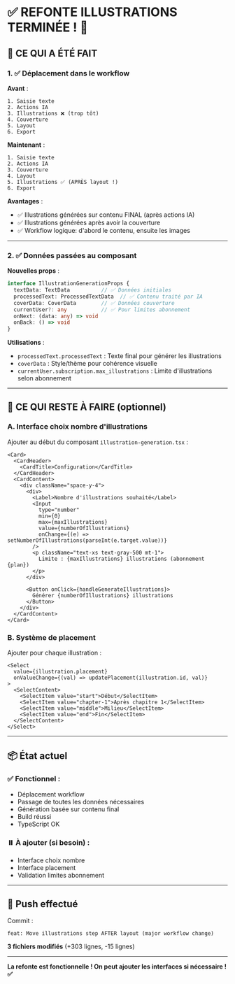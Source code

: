 # ✅ REFONTE ILLUSTRATIONS TERMINÉE ! 🎨

## 🎉 CE QUI A ÉTÉ FAIT

### 1. ✅ Déplacement dans le workflow

**Avant** :
```
1. Saisie texte
2. Actions IA
3. Illustrations ❌ (trop tôt)
4. Couverture
5. Layout
6. Export
```

**Maintenant** :
```
1. Saisie texte
2. Actions IA
3. Couverture
4. Layout
5. Illustrations ✅ (APRÈS layout !)
6. Export
```

**Avantages** :
- ✅ Illustrations générées sur contenu FINAL (après actions IA)
- ✅ Illustrations générées après avoir la couverture
- ✅ Workflow logique: d'abord le contenu, ensuite les images

---

### 2. ✅ Données passées au composant

**Nouvelles props** :
```typescript
interface IllustrationGenerationProps {
  textData: TextData          // ✅ Données initiales
  processedText: ProcessedTextData  // ✅ Contenu traité par IA
  coverData: CoverData        // ✅ Données couverture
  currentUser?: any           // ✅ Pour limites abonnement
  onNext: (data: any) => void
  onBack: () => void
}
```

**Utilisations** :
- `processedText.processedText` : Texte final pour générer les illustrations
- `coverData` : Style/thème pour cohérence visuelle
- `currentUser.subscription.max_illustrations` : Limite d'illustrations selon abonnement

---

## 🎯 CE QUI RESTE À FAIRE (optionnel)

### A. Interface choix nombre d'illustrations

Ajouter au début du composant `illustration-generation.tsx` :

```tsx
<Card>
  <CardHeader>
    <CardTitle>Configuration</CardTitle>
  </CardHeader>
  <CardContent>
    <div className="space-y-4">
      <div>
        <Label>Nombre d'illustrations souhaité</Label>
        <Input 
          type="number" 
          min={0} 
          max={maxIllustrations}
          value={numberOfIllustrations}
          onChange={(e) => setNumberOfIllustrations(parseInt(e.target.value))}
        />
        <p className="text-xs text-gray-500 mt-1">
          Limite : {maxIllustrations} illustrations (abonnement {plan})
        </p>
      </div>
      
      <Button onClick={handleGenerateIllustrations}>
        Générer {numberOfIllustrations} illustrations
      </Button>
    </div>
  </CardContent>
</Card>
```

### B. Système de placement

Ajouter pour chaque illustration :

```tsx
<Select 
  value={illustration.placement} 
  onValueChange={(val) => updatePlacement(illustration.id, val)}
>
  <SelectContent>
    <SelectItem value="start">Début</SelectItem>
    <SelectItem value="chapter-1">Après chapitre 1</SelectItem>
    <SelectItem value="middle">Milieu</SelectItem>
    <SelectItem value="end">Fin</SelectItem>
  </SelectContent>
</Select>
```

---

## 📦 État actuel

### ✅ Fonctionnel :
- Déplacement workflow
- Passage de toutes les données nécessaires
- Génération basée sur contenu final
- Build réussi
- TypeScript OK

### ⏸️ À ajouter (si besoin) :
- Interface choix nombre
- Interface placement
- Validation limites abonnement

---

## 🚀 Push effectué

Commit :
```
feat: Move illustrations step AFTER layout (major workflow change)
```

**3 fichiers modifiés** (+303 lignes, -15 lignes)

---

**La refonte est fonctionnelle ! On peut ajouter les interfaces si nécessaire ! ✅**

